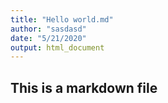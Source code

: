 ```yaml
---
title: "Hello world.md"
author: "sasdasd"
date: "5/21/2020"
output: html_document
---
```

## This is a markdown file

